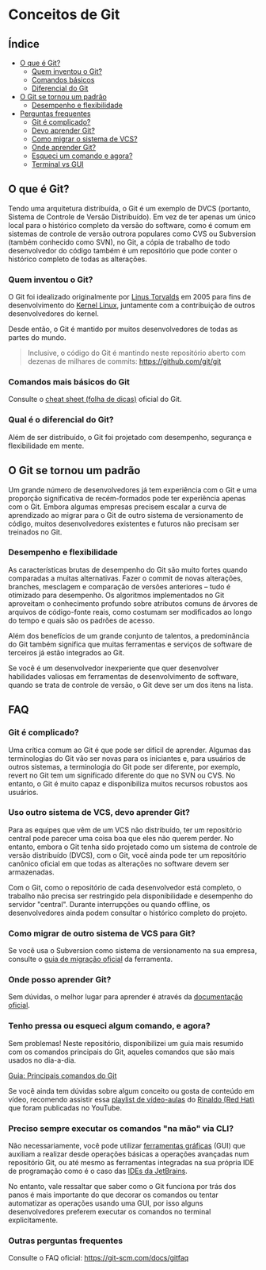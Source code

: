 # Conceitos de Git

## Índice 
- [O que é Git?](#o-que-é-git)
    * [Quem inventou o Git?](#quem-inventou-o-git)
    * [Comandos básicos](#comandos-mais-básicos-do-git)
    * [Diferencial do Git](#qual-é-o-diferencial-do-git)
- [O Git se tornou um padrão](#o-git-se-tornou-um-padrão)
    * [Desempenho e flexibilidade](#desempenho-e-flexibilidade)
- [Perguntas frequentes](#faq)
    * [Git é complicado?](#git-é-complicado)
    * [Devo aprender Git?](#uso-outro-sistema-de-vcs-devo-aprender-git)
    * [Como migrar o sistema de VCS?](#como-migrar-de-outro-sistema-de-vcs-para-git)
    * [Onde aprender Git?](#onde-posso-aprender-git)
    * [Esqueci um comando e agora?](#tenho-pressa-ou-esqueci-algum-comando-e-agora)
    * [Terminal vs GUI](#preciso-sempre-executar-os-comandos--na-mão--via-cli)

## O que é Git?
Tendo uma arquitetura distribuída, o Git é um exemplo de DVCS (portanto, Sistema de Controle de Versão Distribuído). Em vez de ter apenas um único local para o histórico completo da versão do software, como é comum em sistemas de controle de versão outrora populares como CVS ou Subversion (também conhecido como SVN), no Git, a cópia de trabalho de todo desenvolvedor do código também é um repositório que pode conter o histórico completo de todas as alterações.

### Quem inventou o Git?
O Git foi idealizado originalmente por [Linus Torvalds](https://pt.wikipedia.org/wiki/Linus_Torvalds) em 2005 para 
fins de desenvolvimento do [Kernel Linux](https://github.com/torvalds/linux), juntamente com a contribuição 
de outros desenvolvedores do kernel.

Desde então, o Git é mantido por muitos desenvolvedores de todas as partes do mundo.
> Inclusive, o código do Git é mantindo neste repositório aberto 
> com dezenas de milhares de commits: https://github.com/git/git

### Comandos mais básicos do Git
Consulte o [cheat sheet (folha de dicas)](https://training.github.com/downloads/pt_BR/github-git-cheat-sheet.pdf) 
oficial do Git.

### Qual é o diferencial do Git?
Além de ser distribuído, o Git foi projetado com desempenho, segurança e flexibilidade em mente.

## O Git se tornou um padrão
Um grande número de desenvolvedores já tem experiência com o Git e uma proporção significativa de recém-formados pode 
ter experiência apenas com o Git. Embora algumas empresas precisem escalar a curva de aprendizado ao migrar para o Git 
de outro sistema de versionamento de código, muitos desenvolvedores existentes e futuros não precisam ser treinados no Git.

### Desempenho e flexibilidade
As características brutas de desempenho do Git são muito fortes quando comparadas a muitas alternativas. Fazer o commit
de novas alterações, branches, mesclagem e comparação de versões anteriores – tudo é otimizado para desempenho.
Os algoritmos implementados no Git aproveitam o conhecimento profundo sobre atributos comuns de árvores de arquivos de
código-fonte reais, como costumam ser modificados ao longo do tempo e quais são os padrões de acesso.

Além dos benefícios de um grande conjunto de talentos, a predominância do Git também significa que muitas ferramentas e 
serviços de software de terceiros já estão integrados ao Git.

Se você é um desenvolvedor inexperiente que quer desenvolver habilidades valiosas em ferramentas de desenvolvimento de
software, quando se trata de controle de versão, o Git deve ser um dos itens na lista.


## FAQ

### Git é complicado?
Uma crítica comum ao Git é que pode ser difícil de aprender. Algumas das terminologias do Git vão ser novas para os
iniciantes e, para usuários de outros sistemas, a terminologia do Git pode ser diferente, por exemplo, revert no Git 
tem um significado diferente do que no SVN ou CVS. No entanto, o Git é muito capaz e disponibiliza muitos recursos 
robustos aos usuários.

### Uso outro sistema de VCS, devo aprender Git?
Para as equipes que vêm de um VCS não distribuído, ter um repositório central pode parecer uma coisa boa que eles não 
querem perder. No entanto, embora o Git tenha sido projetado como um sistema de controle de versão distribuído (DVCS), 
com o Git, você ainda pode ter um repositório canônico oficial em que todas as alterações no software devem ser armazenadas.

Com o Git, como o repositório de cada desenvolvedor está completo, o trabalho não precisa ser restringido pela 
disponibilidade e desempenho do servidor "central". Durante interrupções ou quando offline, os desenvolvedores 
ainda podem consultar o histórico completo do projeto.

### Como migrar de outro sistema de VCS para Git?
Se você usa o Subversion como sistema de versionamento na sua empresa, consulte o
[guia de migração oficial](https://training.github.com/downloads/subversion-migration/) da ferramenta.

### Onde posso aprender Git?
Sem dúvidas, o melhor lugar para aprender é através da [documentação oficial](https://git-scm.com/docs).

### Tenho pressa ou esqueci algum comando, e agora?
Sem problemas! Neste repositório, disponibilizei um guia mais resumido com os comandos principais do Git,
aqueles comandos que são mais usados no dia-a-dia.

[Guia: Principais comandos do Git](git-commands.md)

Se você ainda tem dúvidas sobre algum conceito ou gosta de conteúdo em vídeo, recomendo assistir 
essa [playlist de vídeo-aulas](https://www.youtube.com/playlist?list=PLuYctAHjg89bR5PgaAlyGCl2PWMPDMzFN) 
do [Rinaldo (Red Hat)](https://github.com/rinaldodev) que foram publicadas no YouTube.

### Preciso sempre executar os comandos "na mão" via CLI?
Não necessariamente, você pode utilizar [ferramentas gráficas](https://git-scm.com/downloads/guis) (GUI) que auxiliam 
a realizar desde operações básicas a operações avançadas num repositório Git, ou até mesmo as ferramentas integradas 
na sua própria IDE de programação como é o caso das [IDEs da JetBrains](https://www.jetbrains.com/pt-br/products/). 

No entanto, vale ressaltar que saber como o Git funciona por trás dos panos é mais importante do que decorar
os comandos ou tentar automatizar as operações usando uma GUI, por isso alguns desenvolvedores preferem
executar os comandos no terminal explicitamente.

### Outras perguntas frequentes
Consulte o FAQ oficial: https://git-scm.com/docs/gitfaq

